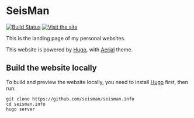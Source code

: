 # SeisMan

[![Build Status](https://travis-ci.org/seisman/seisman.info.svg?branch=master)](https://travis-ci.org/seisman/seisman.info)
[![Visit the site](https://img.shields.io/badge/Visit-https://seisman.info-blue.svg?style=flat-square)](https://seisman.info)

This is the landing page of my personal websites.

This website is powered by [Hugo](https://gohugo.io/),
with [Aerial](https://github.com/sethmacleod/aerial) theme.

## Build the website locally

To build and preview the website locally, you need to install [Hugo](https://gohugo.io/) first,
then run:

```
git clone https://github.com/seisman/seisman.info
cd seisman.info
hugo server
```
